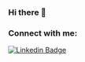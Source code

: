 ### Hi there 👋


<h3 align="left">Connect with me:</h3>

[![Linkedin Badge](https://img.shields.io/badge/-RafaelReis-blue?style=flat-square&logo=Linkedin&logoColor=white&link=https://www.linkedin.com/in/rafael-reis-257909149//)](https://www.linkedin.com/in/rafael-reis-257909149/)


<!--
**rfael5/rfael5** is a ✨ _special_ ✨ repository because its `README.md` (this file) appears on your GitHub profile.

Here are some ideas to get you started:

- 🔭 I’m currently working on ...
- 🌱 I’m currently learning ...
- 👯 I’m looking to collaborate on ...
- 🤔 I’m looking for help with ...
- 💬 Ask me about ...
- 📫 How to reach me: ...
- 😄 Pronouns: ...
- ⚡ Fun fact: ...
-->
